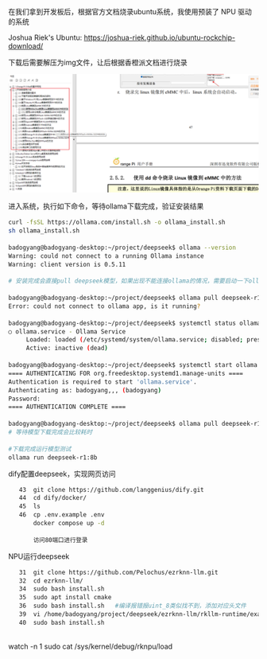在我们拿到开发板后，根据官方文档烧录ubuntu系统，我使用预装了 NPU 驱动的系统

Joshua Riek's Ubuntu: https://joshua-riek.github.io/ubuntu-rockchip-download/

下载后需要解压为img文件，让后根据香橙派文档进行烧录

![image-20250218110611753](./img/image-20250218110611753.png)



进入系统，执行如下命令，等待ollama下载完成，验证安装结果

```sh
curl -fsSL https://ollama.com/install.sh -o ollama_install.sh
sh ollama_install.sh

badogyang@badogyang-desktop:~/project/deepseek$ ollama --version
Warning: could not connect to a running Ollama instance
Warning: client version is 0.5.11

# 安装完成会直接pull deepseek模型，如果出现不能连接ollama的情况，需要启动一下ollama

badogyang@badogyang-desktop:~/project/deepseek$ ollama pull deepseek-r1:8b
Error: could not connect to ollama app, is it running?

badogyang@badogyang-desktop:~/project/deepseek$ systemctl status ollama
○ ollama.service - Ollama Service
     Loaded: loaded (/etc/systemd/system/ollama.service; disabled; preset: enabled)
     Active: inactive (dead)
     
badogyang@badogyang-desktop:~/project/deepseek$ systemctl start ollama
==== AUTHENTICATING FOR org.freedesktop.systemd1.manage-units ====
Authentication is required to start 'ollama.service'.
Authenticating as: badogyang,,, (badogyang)
Password:
==== AUTHENTICATION COMPLETE ====

badogyang@badogyang-desktop:~/project/deepseek$ ollama pull deepseek-r1:8b
# 等待模型下载完成会比较耗时

#下载完成运行模型测试
ollama run deepseek-r1:8b

```



dify配置deepseek，实现网页访问

```sh
   43  git clone https://github.com/langgenius/dify.git
   44  cd dify/docker/
   45  ls
   46  cp .env.example .env
       docker compose up -d
       
       访问80端口进行登录
```



NPU运行deepseek

```sh
   31  git clone https://github.com/Pelochus/ezrknn-llm.git
   32  cd ezrknn-llm/
   34  sudo bash install.sh
   35  sudo apt install cmake
   36  sudo bash install.sh   #编译报错报uint_8类似找不到，添加对应头文件
   39  vi /home/badogyang/project/deepseek/ezrknn-llm/rkllm-runtime/examples/rkllm_api_demo/../../runtime/Linux/librkllm_api/include/rkllm.h
   40  sudo bash install.sh
   
```



watch -n 1 sudo cat /sys/kernel/debug/rknpu/load



